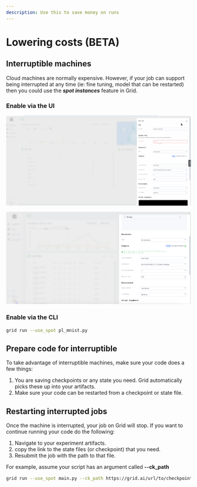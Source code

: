 ```yaml
---
description: Use this to save money on runs
---
```


# Lowering costs \(BETA\)

## Interruptible machines

Cloud machines are normally expensive. However, if your job can support being interrupted at any time \(ie: fine tuning, model that can be restarted\) then you could use the _**spot instances**_ feature in Grid.

### Enable via the UI

![](../../.gitbook/assets/spot.gif)

![](../../.gitbook/assets/usespot.png)

### Enable via the CLI

```bash
grid run --use_spot pl_mnist.py
```

## Prepare code for interruptible

To take advantage of interruptible machines, make sure your code does a few things:

1. You are saving checkpoints or any state you need. Grid automatically picks these up into your artifacts.
2. Make sure your code can be restarted from a checkpoint or state file.

## Restarting interrupted jobs

Once the machine is interrupted, your job on Grid will stop. If you want to continue running your code do the following:

1. Navigate to your experiment artifacts.
2. copy the link to the state files \(or checkpoint\) that you need.
3. Resubmit the job with the path to that file.

For example, assume your script has an argument called **--ck\_path**

```bash
grid run --use_spot main.py --ck_path https://grid.ai/url/to/checkpoint.ckpt
```

